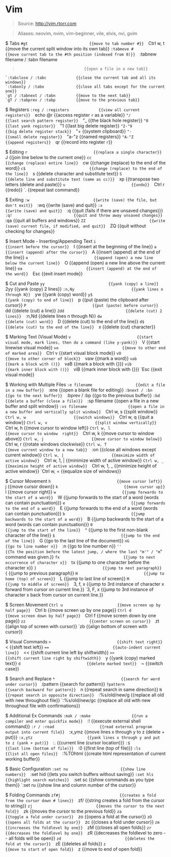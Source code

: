 # Vim

> Source: http://vim.rtorr.com

> Aliases: neovim, nvim, vim-beginner, vile, elvis, nvi, gvim

$ Tabs
    `#gt                           {{move to tab number #}} 
    `Ctrl w, t                     {{move the current split window into its own tab}} 
    `:tabmove #                    {{move current tab to the #th position (indexed from 0)}} 
    `:tabnew filename / :tabn filename
>                                  {{open a file in a new tab}} 
    `:tabclose / :tabc             {{close the current tab and all its windows}} 
    `:tabonly / :tabo              {{close all tabs except for the current one}} 
    `gt / :tabnext / :tabn         {{move to the next tab}} 
    `gT / :tabprev / :tabp         {{move to the previous tab}} 

$ Registers
    `:reg / :registers             {{view all current registers}} 
    `echo @r                       {{access register `r` as a variable}} 
    `"/                            {{last search pattern register}} 
    `"_                            {{the black hole register}} 
    `"0                            {{last yank register}} 
    `"1                            {{last big delete register}} 
    `"2-"9                         {{big delete register stack}} 
    `"+                            {{system clipboard}} 
    `"-                            {{small delete register}} 
    `"a-"z                         {{named registers}} 
    `"A-"Z                         {{append registers}} 
    `qr                            {{record into register `r`}} 

$ Editing
    `r                             {{replace a single character}} 
    `J                             {{join line below to the current one}} 
    `cc                            {{change (replace) entire line}} 
    `cw                            {{change (replace) to the end of the word}} 
    `c$                            {{change (replace) to the end of the line}} 
    `s                             {{delete character and substitute text}} 
    `S                             {{delete line and substitute text (same as cc)}} 
    `xp                            {{transpose two letters (delete and paste)}} 
    `u                             {{undo}} 
    `Ctrl r                        {{redo}} 
    `.                             {{repeat last command}} 

$ Exiting
    `:w                            {{write (save) the file, but don't exit}} 
    `:wq                           {{write (save) and quit}} 
    `:x                            {{write (save) and quit}} 
    `:q                            {{quit (fails if there are unsaved changes)}} 
    `:q!                           {{quit and throw away unsaved changes}} 
    `:qa                           {{quit all buffers and windows}} 
    `ZZ                            {{write (save) current file, if modified, and quit}} 
    `ZQ                            {{quit without checking for changes}} 

$ Insert Mode - Inserting/Appending Text
    `i                             {{insert before the cursor}} 
    `I                             {{insert at the beginning of the line}} 
    `a                             {{insert (append) after the cursor}} 
    `A                             {{insert (append) at the end of the line}} 
    `o                             {{append (open) a new line below the current line}} 
    `O                             {{append (open) a new line above the current line}} 
    `ea                            {{insert (append) at the end of the word}} 
    `Esc                           {{exit insert mode}} 

$ Cut and Paste
    `yy                            {{yank (copy) a line}} 
    `2yy                           {{yank (copy) 2 lines}} 
    `:n,Ny                         {{yank lines n through N}} 
    `yw                            {{yank (copy) word}} 
    `y$                            {{yank (copy) to end of line}} 
    `p                             {{put (paste) the clipboard after cursor}} 
    `P                             {{put (paste) before cursor}} 
    `dd                            {{delete (cut) a line}} 
    `2dd                           {{delete (cut) 2 lines}} 
    `:n,Nd                         {{delete lines n through N}} 
    `dw                            {{delete (cut) word}} 
    `D                             {{delete (cut) to the end of the line}} 
    `d$                            {{delete (cut) to the end of the line}} 
    `x                             {{delete (cut) character}} 

$ Marking Text (Visual Mode)
    `v                             {{start visual mode, mark lines, then do a command (like y-yank)}} 
    `V                             {{start linewise visual mode}} 
    `vo                            {{move to other end of marked area}} 
    `Ctrl v                        {{start visual block mode}} 
    `vO                            {{move to other corner of block}} 
    `vaw                           {{mark a word}} 
    `vab                           {{mark a block with ()}} 
    `vaB                           {{mark a block with {}}} 
    `vib                           {{mark inner block with ()}} 
    `viB                           {{mark inner block with {}}} 
    `Esc                           {{exit visual mode}} 

$ Working with Multiple Files
    `:e filename                   {{edit a file in a new buffer}} 
    `:ene                          {{open a blank file for editing}} 
    `:bnext / :bn                  {{go to the next buffer}} 
    `:bprev / :bp                  {{go to the previous buffer}} 
    `:bd                           {{delete a buffer (close a file)}} 
    `:sp filename                  {{open a file in a new buffer and split window}} 
    `:vs filename                  {{open a file in a new buffer and vertically split window}} 
    `Ctrl w, s                     {{split window}} 
    `Ctrl w, w                     {{switch windows}} 
    `Ctrl w, q                     {{quit a window}} 
    `Ctrl w, v                     {{split window vertically}} 
    `Ctrl w, h                     {{move cursor to window left}} 
    `Ctrl w, l                     {{move cursor to window  right}} 
    `Ctrl w, k                     {{move cursor to window above}} 
    `Ctrl w, j                     {{move cursor to window below}} 
    `Ctrl w, r                     {{rotate windows clockwise}} 
    `Ctrl w, T                     {{move current window to a new tab}} 
    `:on                           {{close all windows except current window}} 
    `Ctrl w, |                     {{maximize width of active window}} 
    `Ctrl w, 1, |                  {{minimize width of active window}} 
    `Ctrl w, _                     {{maximize height of active window}} 
    `Ctrl w, 1, _                  {{minimize height of active window}} 
    `Ctrl w, =                     {{equalize size of windows}} 

$ Cursor Movement
    `h                             {{move cursor left}} 
    `j                             {{move cursor down}} 
    `k                             {{move cursor up}} 
    `l                             {{move cursor right}} 
    `w                             {{jump forwards to the start of a word}} 
    `W                             {{jump forwards to the start of a word (words can contain punctuation)}} 
    `e                             {{jump forwards to the end of a word}} 
    `E                             {{jump forwards to the end of a word (words can contain punctuation)}} 
    `b                             {{jump backwards to the start of a word}} 
    `B                             {{jump backwards to the start of a word (words can contain punctuation)}} 
    `0                             {{jump to the start of the line}} 
    `^                             {{jump to the first non-blank character of the line}} 
    `$                             {{jump to the end of the line}} 
    `G                             {{go to the last line of the document}} 
    `nG                            {{go to line number n}} 
    `:n                            {{go to line number n}} 
    `''                            {{To the position before the latest jump, / where the last "m'" / "m`" command was given.}} 
    `fx                            {{jump to next occurrence of character x}} 
    `tx                            {{jump to one character before the character x}} 
    `}                             {{jump to next paragraph}} 
    `{                             {{jump to previous paragraph}} 
    `H                             {{jump to home (top) of screen}} 
    `L                             {{jump to last line of screen}} 
    `M                             {{jump to middle of screen}} 
    `3, f, x                       {{jump to 3rd instance of character x forward from cursor on current line.}} 
    `3, F, x                       {{jump to 3rd instance of character x back from cursor on current line.}} 

$ Screen Movement
    `Ctrl u                        {{move screen up by half page}} 
    `Ctrl b                        {{move screen up by one page}} 
    `Ctrl d                        {{move screen down by half page}} 
    `Ctrl f                        {{move screen down by one page}} 
    `zz                            {{center screen on cursor}} 
    `zt                            {{align top of screen with cursor}} 
    `zb                            {{align bottom of screen with cursor}} 

$ Visual Commands
    `>                             {{shift text right}} 
    `<                             {{shift text left}} 
    `==                            {{auto-indent current line}} 
    `<<                            {{shift current line left by shiftwidth}} 
    `>>                            {{shift current line right by shiftwidth}} 
    `y                             {{yank (copy) marked text}} 
    `d                             {{delete marked text}} 
    `~                             {{switch case}} 

$ Search and Replace
    `*                             {{search for word under cursor}} 
    `/pattern                      {{search for pattern}} 
    `?pattern                      {{search backward for pattern}} 
    `n                             {{repeat search in same direction}} 
    `N                             {{repeat search in opposite direction}} 
    `:%s/old/new/g                 {{replace all old with new throughout file}} 
    `:%s/old/new/gc                {{replace all old with new throughout file with confirmations}} 

$ Additional Ex Commands
    `:mak / :make                  {{run a compiler and enter quickfix mode}} 
    `:!                            {{execute external shell command}} 
    `:r / :read                    {{read external program output into current file}} 
    `:x,ymz                        {{move lines x through y to z (delete + put)}} 
    `:x,ytz                        {{yank lines x through y and put to z (yank + put)}} 
    `:.                            {{current line (cursor location)}} 
    `:$                            {{last line (bottom of file)}} 
    `:0                            {{first line (top of file)}} 
    `:ls                           {{list all open files}} 
    `:%TOhtml                      {{create html representation of current working buffer}} 

$ Basic Configuration
    `:set nu                       {{show line numbers}} 
    `:set hid                      {{lets you switch buffers without saving}} 
    `:set hls                      {{highlight search matches}} 
    `:set sc                       {{show commands as you type them}} 
    `:set ru                       {{show line and column number of the cursor}} 

$ Folding Commands
    `zf#j                          {{creates a fold from the cursor down # lines}} 
    `zf/                           {{string creates a fold from the cursor to string}} 
    `zj                            {{moves the cursor to the next fold}} 
    `zk                            {{moves the cursor to the previous fold}} 
    `za                            {{toggle a fold under cursor}} 
    `zo                            {{opens a fold at the cursor}} 
    `zO                            {{opens all folds at the cursor}} 
    `zc                            {{closes a fold under cursor}} 
    `zm                            {{increases the foldlevel by one}} 
    `zM                            {{closes all open folds}} 
    `zr                            {{decreases the foldlevel by one}} 
    `zR                            {{decreases the foldlevel to zero -- all folds will be open}} 
    `zd                            {{deletes the fold at the cursor}} 
    `zE                            {{deletes all folds}} 
    `z                             {{move to start of open fold}} 
    `z                             {{move to end of open fold}} 

